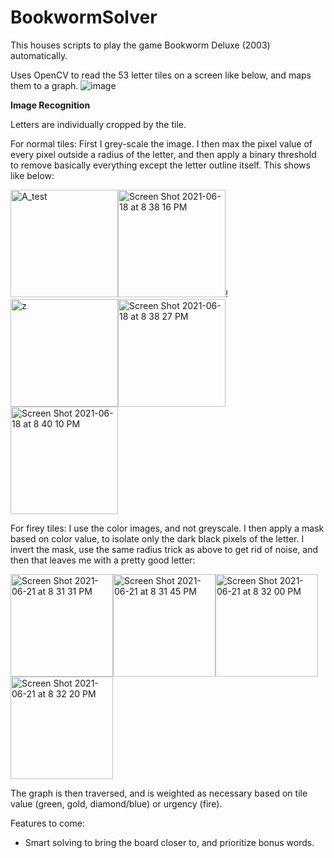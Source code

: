# BookwormSolver
This houses scripts to play the game Bookworm Deluxe (2003) automatically.

Uses OpenCV to read the 53 letter tiles on a screen like below, and maps them to a graph.
![image](https://user-images.githubusercontent.com/61003769/121995121-519e9f00-cd5b-11eb-9c4f-131aa4e1aafc.png)

**Image Recognition**

Letters are individually cropped by the tile.

For normal tiles: First I grey-scale the image. I then max the pixel value of every pixel outside a radius of the letter, and then apply a binary threshold to remove basically everything except the letter outline itself. This shows like below:

<img width="172" alt="A_test" src="https://user-images.githubusercontent.com/61003769/122630021-be74aa80-d075-11eb-8574-6ffa00237cdd.png"><img width="172" alt="Screen Shot 2021-06-18 at 8 38 16 PM" src="https://user-images.githubusercontent.com/61003769/122630012-b157bb80-d075-11eb-8036-5c1444404424.png">!<img width="172" alt="z" src="https://user-images.githubusercontent.com/61003769/122630239-398a9080-d077-11eb-896e-0327ff18af3b.png"><img width="172" alt="Screen Shot 2021-06-18 at 8 38 27 PM" src="https://user-images.githubusercontent.com/61003769/122630014-b583d900-d075-11eb-94b9-ab22820afc16.png"><img width="172" alt="Screen Shot 2021-06-18 at 8 40 10 PM" src="https://user-images.githubusercontent.com/61003769/122630019-b9aff680-d075-11eb-9c61-033d267f51b0.png">

For firey tiles: I use the color images, and not greyscale. I then apply a mask based on color value, to isolate only the dark black pixels of the letter. I invert the mask, use the same radius trick as above to get rid of noise, and then that leaves me with a pretty good letter:

<img width="164" alt="Screen Shot 2021-06-21 at 8 31 31 PM" src="https://user-images.githubusercontent.com/61003769/122859168-67b6dd00-d2d0-11eb-81c8-9dbabfe00430.png"><img width="164" alt="Screen Shot 2021-06-21 at 8 31 45 PM" src="https://user-images.githubusercontent.com/61003769/122859179-6dacbe00-d2d0-11eb-844f-c50e48f5080c.png"><img width="164" alt="Screen Shot 2021-06-21 at 8 32 00 PM" src="https://user-images.githubusercontent.com/61003769/122859201-74d3cc00-d2d0-11eb-9edd-da104a466d96.png"><img width="164" alt="Screen Shot 2021-06-21 at 8 32 20 PM" src="https://user-images.githubusercontent.com/61003769/122859206-78675300-d2d0-11eb-8fd7-dcebe10ab790.png">

The graph is then traversed, and is weighted as necessary based on tile value (green, gold, diamond/blue) or urgency (fire).

Features to come:
- Smart solving to bring the board closer to, and prioritize bonus words.
